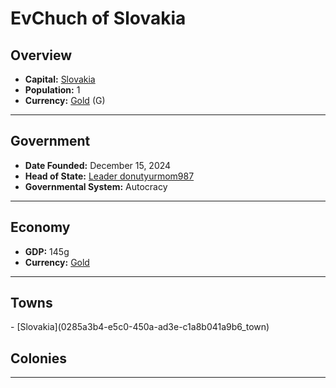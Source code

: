 <!--UNDEDITED FILE, remove this entire line if this file has been edited!-->
# <!--NAME-->EvChuch of Slovakia<!--NAME-->

## Overview

- **Capital:** <!--CAPITAL_LINK-->[Slovakia](0285a3b4-e5c0-450a-ad3e-c1a8b041a9b6_town)<!--CAPITAL_LINK-->
- **Population:** <!--POPULATION-->1<!--POPULATION-->
- **Currency:** <!--CURRENCY_LINK-->[Gold](Gold_currency)<!--CURRENCY_LINK--> (<!--CURRENCY_ABV-->G<!--CURRENCY_ABV-->)

---

## Government

- **Date Founded:** <!--FOUNDED-->December 15, 2024<!--FOUNDED-->
- **Head of State:** <!--LEADER_TITLE_LINK-->[Leader donutyurmom987](donutyurmom987_user)<!--LEADER_TITLE_LINK-->
- **Governmental System:** <!--GOVERNMENT-->Autocracy<!--GOVERNMENT-->

---

## Economy

- **GDP:** <!--GDP-->145g<!--GDP-->
- **Currency:** <!--CURRENCY_LINK-->[Gold](Gold_currency)<!--CURRENCY_LINK-->

---

## Towns

<!--TOWNS-->- [Slovakia](0285a3b4-e5c0-450a-ad3e-c1a8b041a9b6_town)<!--TOWNS-->

## Colonies

<!--COLONIES--><!--COLONIES-->

---